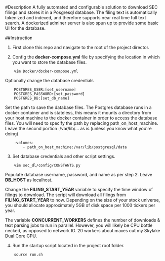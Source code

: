 #Description
A fully automated and configurable solution to download SEC filings and stores it in a Posgresql database. The filing text is automatically tokenized and indexed, and therefore supports near real time full text search. A dockerized adminer server is also spun up to provide some basic UI for the database.

##Instruction
1) First clone this repo and navigate to the root of the project director.

2) Config the **docker-compose.yml** file by specifying the location in which you want to store the database files.

```
	vim Docker/docker-compose.yml
```

Optionally change the database credentials
```
	POSTGRES_USER:[set_username]
	POSTGRES_PASSWORD:[set_password]	
	POSTGRES_DB:[set_db_name]
```

Set the path to save the database files. The Postgres database runs in a docker container and is stateless, this means it mounts a directory from your host machine to the docker container in order to access the database files. You will need to specify the path by replacing path_on_host_machine. Leave the second portion :/var/lib/... as is (unless you know what you're doing)

```
	-volumes:
		- path_on_host_machine:/var/lib/postgresql/data
```

3) Set database credentials and other script settings.

```	
	vim sec_dl/config/CONSTANTS.py
```

Populate database username, password, and name as per step 2. Leave **DB_HOST** as localhost.

Change the **FILING_START_YEAR** variable to specify the time window of filings to download. The script will download all filings from **FILING_START_YEAR** to now. Depending on the size of your stock universe, you should allocate approximately 5GB of disk space per 1000 tickers per year.

The variable **CONCURRENT_WORKERS** defines the number of downloads & text parsing jobs to run in parallel. However, you will likely be CPU bottle necked, as opposed to network IO. 20 workers about maxes out my Skylake Dual Core CPU.

4) Run the startup script located in the project root folder.
```
	source run.sh
```
